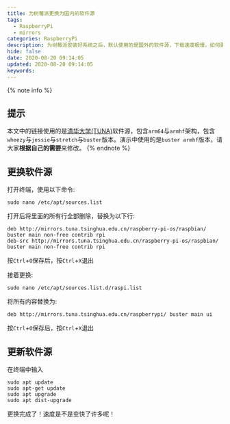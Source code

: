 ```yaml
---
title: 为树莓派更换为国内的软件源
tags:
  - RaspberryPi
  - mirrors
categories: RaspberryPi
description: 为树莓派安装好系统之后，默认使用的是国外的软件源，下载速度极慢，如何更换为国内的软件源呢？
hide: false
date: 2020-08-20 09:14:05
updated: 2020-08-20 09:14:05
keywords:
---
```


{% note info %}

## 提示

本文中的链接使用的是[清华大学(TUNA)](https://mirrors.tuna.tsinghua.edu.cn/)软件源，包含`arm64`与`armhf`架构，包含`wheezy`与`jessie`与`stretch`与`buster`版本。演示中使用的是`buster armhf`版本，请大家**根据自己的需要**来修改。
{% endnote %}

## 更换软件源

打开终端，使用以下命令:

```shell
sudo nano /etc/apt/sources.list
```

打开后将里面的所有行全部删除，替换为以下行:

```text
deb http://mirrors.tuna.tsinghua.edu.cn/raspberry-pi-os/raspbian/ buster main non-free contrib rpi
deb-src http://mirrors.tuna.tsinghua.edu.cn/raspberry-pi-os/raspbian/ buster main non-free contrib rpi
```

按`Ctrl`+`O`保存后，按`Ctrl`+`X`退出

接着更换:

```shell
sudo nano /etc/apt/sources.list.d/raspi.list
```

将所有内容替换为:

```text
deb http://mirrors.tuna.tsinghua.edu.cn/raspberrypi/ buster main ui
```

按`Ctrl`+`O`保存后，按`Ctrl`+`X`退出

## 更新软件源

在终端中输入

```shell
sudo apt update
sudo apt-get update
sudo apt upgrade
sudo apt dist-upgrade
```

更换完成了！速度是不是变快了许多呢！
